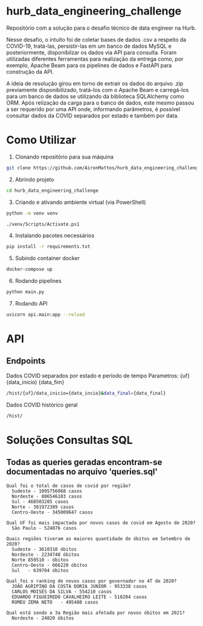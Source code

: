 # hurb_data_engineering_challenge

Repositório com a solução para o desafio técnico de data engineer na Hurb.

Nesse desafio, o intuíto foi de coletar bases de dados .csv a respeito da COVID-19, tratá-las, persistir-las em um banco de dados MySQL e posteriormente, disponibilzar os dados via API para consulta. Foram utilizadas diferentes ferramentas para realização da entrega como, por exemplo, Apache Beam para os pipelines de dados e FastAPI para construção da API.


A ideia de resolução girou em torno de extrair os dados do arquivo .zip previamente disponibilizado, tratá-los com o Apache Beam e carregá-los para um banco de dados se utilizando da biblioteca SQLAlchemy como ORM. Após relização da carga para o banco de dados, este mesmo passou a ser requerido por uma API onde, informando parâmetros, é possível consultar dados da COVID separados por estado e também por data.


# Como Utilizar
 
1. Clonando repositório para sua máquina
```bash
git clone https://github.com/AironMattos/hurb_data_engineering_challenge.git
```

2. Abrindo projeto
```bash
cd hurb_data_engineering_challenge
```

3. Criando e ativando ambiente virtual (via PowerShell)
```bash
python -m venv venv

./venv/Scripts/Activate.ps1
```

4. Instalando pacotes necessários
```bash
pip install -r requirements.txt
```

5. Subindo container docker
```bash
docker-compose up
```

6. Rodando pipelines
```bash
python main.py
```

7. Rodando API
```bash
uvicorn api.main:app --reload
```


# API

## Endpoints
Dados COVID separados por estado e período de tempo 
Parametros:
  {uf}
  {data_inicio)
  {data_fim}

```bash
/hist/{uf}/data_inicio={data_incio}&data_final={data_final}
```


Dados COVID histórico geral
```bash
/hist/
```


# Soluções Consultas SQL
 ## Todas as queries geradas encontram-se documentadas no arquivo 'queries.sql'
    
    Qual foi o total de casos de covid por região?
      Sudeste - 1095756068 casos
      Nordeste - 806546103 casos
      Sul - 468503205 casos
      Norte - 381972389 casos
      Centro-Oeste - 345009647 casos
    
    Qual UF foi mais impactada por novos casos de covid em Agosto de 2020?
      São Paulo - 524076 casos
    
    Quais regiões tiveram as maiores quantidade de óbitos em Setembro de 2020?
      Sudeste - 3610310 óbitos
      Nordeste - 2234748 óbitos
      Norte	859510 - óbitos
      Centro-Oeste - 666220 óbitos
      Sul	- 639704 óbitos
      
    Qual foi o ranking de novos casos por governador no 4T de 2020?
      JOÃO AGRIPINO DA COSTA DORIA JUNIOR - 953338 casos
      CARLOS MOISÉS DA SILVA - 554210 casos
      EDUARDO FIGUEIREDO CAVALHEIRO LEITE -	518204 casos
      ROMEU ZEMA NETO	- 495480 casos
    
    Qual está sendo a 3a Região mais afetada por novos óbitos em 2021?
      Nordeste - 24820 óbitos
    
    
 




